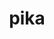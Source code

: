 ---
title: "pika"
layout: cache
categories: [package, develop-2025-06-01]
meta: {"compilers": ["gcc@11.4.0"], "num_specs": 2, "num_specs_by_stack": {"e4s": 1, "e4s-neoverse-v2": 1, "root": 2}, "oss": ["ubuntu22.04"], "platforms": ["linux"], "stacks": ["e4s", "e4s-neoverse-v2", "root"], "targets": ["neoverse_v2", "x86_64_v3"], "versions": ["0.33.0"]}
spec_details: [{"compiler": "gcc@11.4.0", "hash": "4jjcrzobi4y3osvvz7e6qrmyp7f6fged", "os": "ubuntu22.04", "platform": "linux", "size": "-", "stacks": ["e4s-neoverse-v2", "root"], "target": "neoverse_v2", "variants": ["~apex", "build_system=cmake", "build_type=Release", "~cuda", "cxxstd=17", "~examples", "generator=ninja", "~generic_coroutines", "~ipo", "malloc=mimalloc", "+mpi", "~rocm", "~sanitizers", "+shared", "~stdexec", "~tracy", "~valgrind"], "versions": ["0.33.0"]}, {"compiler": "gcc@11.4.0", "hash": "yhdqpnxxzhngy7fpxb767hp7aj2xxnz5", "os": "ubuntu22.04", "platform": "linux", "size": "-", "stacks": ["e4s", "root"], "target": "x86_64_v3", "variants": ["~apex", "build_system=cmake", "build_type=Release", "~cuda", "cxxstd=17", "~examples", "generator=ninja", "~generic_coroutines", "~ipo", "malloc=mimalloc", "+mpi", "~rocm", "~sanitizers", "+shared", "~stdexec", "~tracy", "~valgrind"], "versions": ["0.33.0"]}]
---